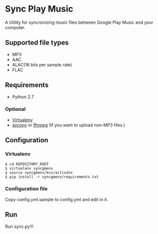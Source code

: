 # Sync Play Music

A Utility for syncronizing music files between Google Play Music and your computer.

## Supported file types

- MP3
- AAC
- ALAC(16 bits per sample rate)
- FLAC

## Requirements

- Python 2.7

### Optional

- [Virtualenv](https://virtualenv.pypa.io/en/stable/)
- [avconv](https://libav.org/avconv.html) or [ffmpeg](http://ffmpeg.org/ffmpeg.html) (If you want to upload non-MP3 files.)

## Configuration

### Virtualenv

```x-sh
$ cd REPOSITORY_ROOT
$ virtualenv syncgmenv
$ source syncgmenv/bin/activate
$ pip install -r syncgmenv/requirements.txt
```

### Configuration file

Copy config.yml.sample to config.yml and edit in it.

## Run

Run sync.py!!!

